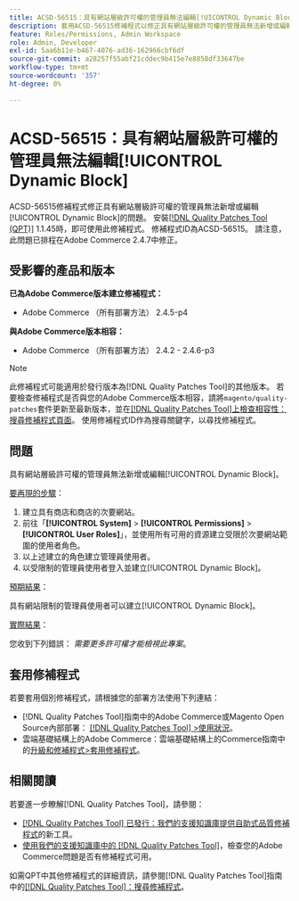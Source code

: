```yaml
---
title: ACSD-56515：具有網站層級許可權的管理員無法編輯[!UICONTROL Dynamic Block]
description: 套用ACSD-56515修補程式以修正具有網站層級許可權的管理員無法新增或編輯[!UICONTROL Dynamic Block]的Adobe Commerce問題。
feature: Roles/Permissions, Admin Workspace
role: Admin, Developer
exl-id: 5aa6b11e-b467-4076-ad36-162966cbf6df
source-git-commit: a28257f55abf21cddec9b415e7e8858df33647be
workflow-type: tm+mt
source-wordcount: '357'
ht-degree: 0%

---
```


# ACSD-56515：具有網站層級許可權的管理員無法編輯[!UICONTROL Dynamic Block]

ACSD-56515修補程式修正具有網站層級許可權的管理員無法新增或編輯[!UICONTROL Dynamic Block]的問題。 安裝[[!DNL Quality Patches Tool (QPT)]](/help/announcements/adobe-commerce-announcements/magento-quality-patches-released-new-tool-to-self-serve-quality-patches.md) 1.1.45時，即可使用此修補程式。 修補程式ID為ACSD-56515。 請注意，此問題已排程在Adobe Commerce 2.4.7中修正。

## 受影響的產品和版本

**已為Adobe Commerce版本建立修補程式：**

* Adobe Commerce （所有部署方法） 2.4.5-p4

**與Adobe Commerce版本相容：**

* Adobe Commerce （所有部署方法） 2.4.2 - 2.4.6-p3

>[!NOTE]
>
>此修補程式可能適用於發行版本為[!DNL Quality Patches Tool]的其他版本。 若要檢查修補程式是否與您的Adobe Commerce版本相容，請將`magento/quality-patches`套件更新至最新版本，並在[[!DNL Quality Patches Tool]上檢查相容性：搜尋修補程式頁面](https://experienceleague.adobe.com/tools/commerce-quality-patches/index.html?lang=zh-Hant)。 使用修補程式ID作為搜尋關鍵字，以尋找修補程式。

## 問題

具有網站層級許可權的管理員無法新增或編輯[!UICONTROL Dynamic Block]。

<u>要再現的步驟</u>：

1. 建立具有商店和商店的次要網站。
1. 前往「**[!UICONTROL System]** > **[!UICONTROL Permissions]** > **[!UICONTROL User Roles]**」，並使用所有可用的資源建立受限於次要網站範圍的使用者角色。
1. 以上述建立的角色建立管理員使用者。
1. 以受限制的管理員使用者登入並建立[!UICONTROL Dynamic Block]。

<u>預期結果</u>：

具有網站限制的管理員使用者可以建立[!UICONTROL Dynamic Block]。

<u>實際結果</u>：

您收到下列錯誤： *需要更多許可權才能檢視此專案*。

## 套用修補程式

若要套用個別修補程式，請根據您的部署方法使用下列連結：

* [!DNL Quality Patches Tool]指南中的Adobe Commerce或Magento Open Source內部部署： [[!DNL Quality Patches Tool] >使用狀況](https://experienceleague.adobe.com/docs/commerce-operations/tools/quality-patches-tool/usage.html?lang=zh-Hant)。
* 雲端基礎結構上的Adobe Commerce：雲端基礎結構上的Commerce指南中的[升級和修補程式>套用修補程式](https://experienceleague.adobe.com/docs/commerce-cloud-service/user-guide/develop/upgrade/apply-patches.html?lang=zh-Hant)。

## 相關閱讀

若要進一步瞭解[!DNL Quality Patches Tool]，請參閱：

* [[!DNL Quality Patches Tool] 已發行：我們的支援知識庫提供自助式品質修補程式](/help/announcements/adobe-commerce-announcements/magento-quality-patches-released-new-tool-to-self-serve-quality-patches.md)的新工具。
* [使用我們的支援知識庫中的 [!DNL Quality Patches Tool]](/help/support-tools/patches-available-in-qpt-tool/check-patch-for-magento-issue-with-magento-quality-patches.md)，檢查您的Adobe Commerce問題是否有修補程式可用。

如需QPT中其他修補程式的詳細資訊，請參閱[!DNL Quality Patches Tool]指南中的[[!DNL Quality Patches Tool]：搜尋修補程式](https://experienceleague.adobe.com/tools/commerce-quality-patches/index.html?lang=zh-Hant)。
